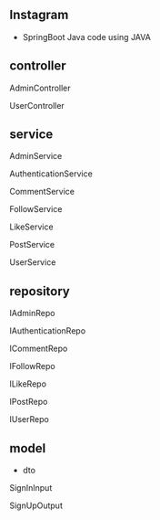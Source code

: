 

## Instagram

* SpringBoot Java code using JAVA


## controller

AdminController

UserController

## service

AdminService

AuthenticationService

CommentService

FollowService

LikeService

PostService

UserService

## repository

IAdminRepo

IAuthenticationRepo

ICommentRepo

IFollowRepo

ILikeRepo

IPostRepo

IUserRepo

## model

* dto

SignInInput

SignUpOutput

